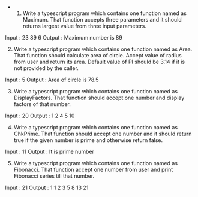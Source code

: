 - 1. Write a typescript program which contains one function named as Maximum. That function accepts three parameters and it should returns largest value from three input parameters.

Input  : 23 89 6
Output : Maximum number is 89


2. Write a typescript program which contains one function named as Area. That function should calculate area of circle. Accept value of radius from user and return its area. Default value of PI should be 3.14 if it is not provided by the caller.

Input  : 5
Output : Area of circle is 78.5


3. Write a typescript program which contains one function named as DisplayFactors. That function should accept one number and display factors of that number.

Input  : 20
Output : 1 2 4 5 10


4. Write a typescript program which contains one function named as ChkPrime. That function should accept one number and it should return true if the given number is prime and otherwise return false.

Input  : 11
Output : It is prime number


5. Write a typescript program which contains one function named as Fibonacci. That function accept one number from user and print Fibonacci series till that number.

Input  : 21
Output : 1 1 2 3 5 8 13 21



